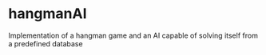 # hangmanAI

Implementation of a hangman game and an AI capable of solving itself from a predefined database
